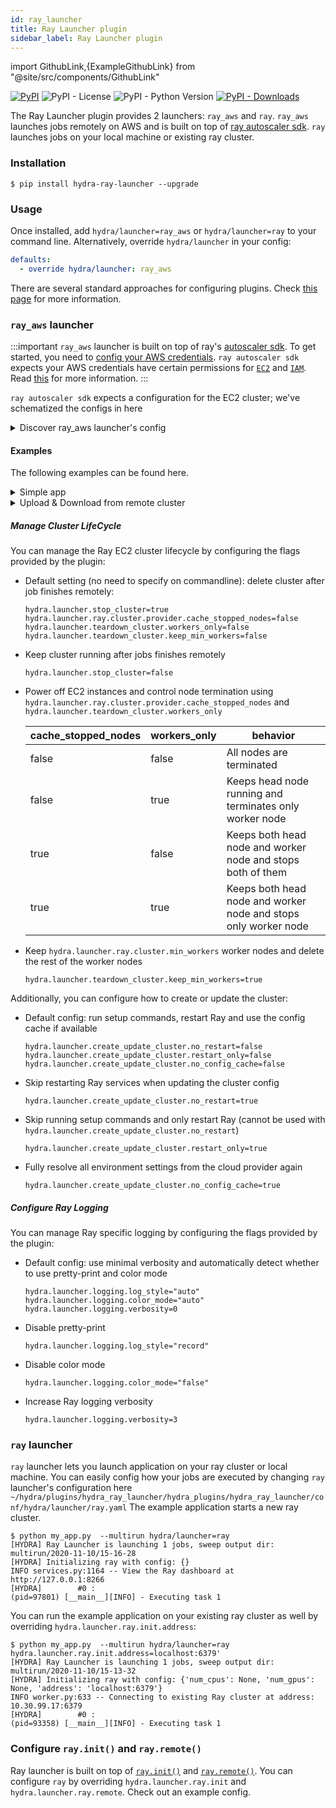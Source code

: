 ```yaml
---
id: ray_launcher
title: Ray Launcher plugin
sidebar_label: Ray Launcher plugin
---
```


import GithubLink,{ExampleGithubLink} from "@site/src/components/GithubLink"

[![PyPI](https://img.shields.io/pypi/v/hydra-ray-launcher)](https://pypi.org/project/hydra-ray-launcher/)
![PyPI - License](https://img.shields.io/pypi/l/hydra-ray-launcher)
![PyPI - Python Version](https://img.shields.io/pypi/pyversions/hydra-ray-launcher)
[![PyPI - Downloads](https://img.shields.io/pypi/dm/hydra-ray-launcher.svg)](https://pypistats.org/packages/hydra-ray-launcher)<ExampleGithubLink text="Example application" to="plugins/hydra_ray_launcher/examples"/><ExampleGithubLink text="Plugin source" to="plugins/hydra_ray_launcher"/>

The Ray Launcher plugin provides 2 launchers: `ray_aws` and `ray`.
 `ray_aws` launches jobs remotely on AWS and is built on top of [ray autoscaler sdk](https://docs.ray.io/en/releases-1.3.0/cluster/sdk.html). `ray` launches jobs on your local machine or existing ray cluster.

### Installation

```commandline
$ pip install hydra-ray-launcher --upgrade
```

### Usage
Once installed, add `hydra/launcher=ray_aws` or `hydra/launcher=ray` to your command line. Alternatively, override `hydra/launcher` in your config:

```yaml
defaults:
  - override hydra/launcher: ray_aws
```
There are several standard approaches for configuring plugins. Check [this page](../patterns/configuring_plugins.md) for more information.

### `ray_aws` launcher

:::important
`ray_aws` launcher is built on top of ray's [autoscaler sdk](https://docs.ray.io/en/releases-1.3.0/cluster/sdk.html). To get started, you need to
[config your AWS credentials](https://docs.aws.amazon.com/cli/latest/userguide/cli-configure-files.html).
`ray autoscaler sdk` expects your AWS credentials have certain permissions for [`EC2`](https://aws.amazon.com/ec2) and [`IAM`](https://aws.amazon.com/iam). Read [this](https://github.com/ray-project/ray/issues/9327) for more information.
:::

`ray autoscaler sdk` expects a configuration for the EC2 cluster; we've schematized the configs in <GithubLink to="plugins/hydra_ray_launcher/hydra_plugins/hydra_ray_launcher/_config.py">here</GithubLink>

<details>
  <summary>Discover ray_aws launcher's config</summary>

  ```commandline
  $ python my_app.py hydra/launcher=ray_aws --cfg hydra -p hydra.launcher
  # @package hydra.launcher
  # @package hydra.launcher
  _target_: hydra_plugins.hydra_ray_launcher.ray_aws_launcher.RayAWSLauncher
  env_setup:
    pip_packages:
      omegaconf: ${ray_pkg_version:omegaconf}
      hydra_core: ${ray_pkg_version:hydra}
      ray: ${ray_pkg_version:ray}
      cloudpickle: ${ray_pkg_version:cloudpickle}
      pickle5: 0.0.11
      hydra_ray_launcher: 1.2.0.dev1
    commands:
    - conda create -n hydra_${python_version:micro} python=${python_version:micro} -y
    - echo 'export PATH="$HOME/anaconda3/envs/hydra_${python_version:micro}/bin:$PATH"'
      >> ~/.bashrc
  ray:
    init:
      address: null
    remote: {}
    cluster:
      cluster_name: default
      min_workers: 0
      upscaling_speed: 1.0
      max_workers: 1
      initial_workers: 0
      autoscaling_mode: default
      target_utilization_fraction: 0.8
      idle_timeout_minutes: 5
      docker:
        image: ''
        container_name: ''
        pull_before_run: true
        run_options: []
      provider:
        type: aws
        region: us-west-2
        availability_zone: us-west-2a,us-west-2b
        cache_stopped_nodes: false
        key_pair:
          key_name: hydra-${oc.env:USER,user}
      auth:
        ssh_user: ubuntu
      available_node_types:
        ray.head.default:
          resources: {}
          node_config:
            InstanceType: m5.large
            ImageId: ami-0a2363a9cff180a64
        ray.worker.default:
          min_workers: 0
          max_workers: 2
          resources: {}
          node_config:
            InstanceType: m5.large
            ImageId: ami-0a2363a9cff180a64
            InstanceMarketOptions:
              MarketType: spot
      head_node_type: ray.head.default
      file_mounts: {}
      initialization_commands: []
      cluster_synced_files: []
      setup_commands: []
      head_setup_commands: []
      worker_setup_commands: []
      head_start_ray_commands:
      - ray stop
      - ulimit -n 65536;ray start --head --port=6379 --object-manager-port=8076             --autoscaling-config=~/ray_bootstrap_config.yaml
      worker_start_ray_commands:
      - ray stop
      - ulimit -n 65536; ray start --address=$RAY_HEAD_IP:6379 --object-manager-port=8076
    run_env: auto
  stop_cluster: true
  sync_up:
    source_dir: null
    target_dir: null
    include: []
    exclude: []
  sync_down:
    source_dir: null
    target_dir: null
    include: []
    exclude: []
  logging:
    log_style: auto
    color_mode: auto
    verbosity: 0
  create_update_cluster:
    no_restart: false
    restart_only: false
    no_config_cache: false
  teardown_cluster:
    workers_only: false
    keep_min_workers: false
  ```
</details>


#### Examples

The following examples can be found <GithubLink to="plugins/hydra_ray_launcher/examples">here</GithubLink>.

<details>
  <summary>Simple app</summary>

  ```commandline
  $ python my_app.py --multirun task=1,2,3
  [HYDRA] Ray Launcher is launching 3 jobs,
  [HYDRA]        #0 : task=1
  [HYDRA]        #1 : task=2
  [HYDRA]        #2 : task=3
  [HYDRA] Pickle for jobs: /var/folders/n_/9qzct77j68j6n9lh0lw3vjqcn96zxl/T/tmpqqg4v4i7/job_spec.pkl
  Cluster: default
  ...
  INFO services.py:1172 -- View the Ray dashboard at http://localhost:8265
  (pid=3374) [__main__][INFO] - Executing task 1
  (pid=3374) [__main__][INFO] - Executing task 2
  (pid=3374) [__main__][INFO] - Executing task 3
  ...
  [HYDRA] Stopping cluster now. (stop_cluster=true)
  [HYDRA] Deleted the cluster (provider.cache_stopped_nodes=false)
  Destroying cluster. Confirm [y/N]: y [automatic, due to --yes]
  ...
  No nodes remaining.

  ```
</details>


<details>
  <summary>Upload & Download from remote cluster</summary>

  If your application is dependent on multiple modules, you can configure `hydra.launcher.sync_up` to upload dependency modules to the remote cluster.
  You can also configure `hydra.launcher.sync_down` to download output from remote cluster if needed. This functionality is built on top of `rsync`, `include` and `exclude` is consistent with how it works in `rsync`.

  ```commandline
  $  python train.py --multirun random_seed=1,2,3
  [HYDRA] Ray Launcher is launching 3 jobs,
  [HYDRA]        #0 : random_seed=1
  [HYDRA]        #1 : random_seed=2
  [HYDRA]        #2 : random_seed=3
  [HYDRA] Pickle for jobs: /var/folders/n_/9qzct77j68j6n9lh0lw3vjqcn96zxl/T/tmptdkye9of/job_spec.pkl
  Cluster: default
  ...
  INFO services.py:1172 -- View the Ray dashboard at http://localhost:8265
  (pid=1772) [__main__][INFO] - Start training...
  (pid=1772) [INFO] - Init my model
  (pid=1772) [INFO] - Created dir for checkpoints. dir=checkpoint
  (pid=1772) [__main__][INFO] - Start training...
  (pid=1772) [INFO] - Init my model
  (pid=1772) [INFO] - Created dir for checkpoints. dir=checkpoint
  (pid=1772) [__main__][INFO] - Start training...
  (pid=1772) [INFO] - Init my model
  (pid=1772) [INFO] - Created dir for checkpoints. dir=checkpoint
  Loaded cached provider configuration
  ...
  [HYDRA] Output: receiving file list ... done
  16-32-25/
  16-32-25/0/
  16-32-25/0/checkpoint/
  16-32-25/0/checkpoint/checkpoint_1.pt
  16-32-25/1/
  16-32-25/1/checkpoint/
  16-32-25/1/checkpoint/checkpoint_2.pt
  16-32-25/2/
  16-32-25/2/checkpoint/
  16-32-25/2/checkpoint/checkpoint_3.pt
  ...
  [HYDRA] Stopping cluster now. (stop_cluster=true)
  [HYDRA] Deleted the cluster (provider.cache_stopped_nodes=false)
  Destroying cluster. Confirm [y/N]: y [automatic, due to --yes]
  ...
  No nodes remaining.

  ```
</details>


##### Manage Cluster LifeCycle
You can manage the Ray EC2 cluster lifecycle by configuring the flags provided by the plugin:

- Default setting (no need to specify on commandline): delete cluster after job finishes remotely:
  ```commandline
  hydra.launcher.stop_cluster=true
  hydra.launcher.ray.cluster.provider.cache_stopped_nodes=false
  hydra.launcher.teardown_cluster.workers_only=false
  hydra.launcher.teardown_cluster.keep_min_workers=false
  ```

- Keep cluster running after jobs finishes remotely
  ```commandline
  hydra.launcher.stop_cluster=false
  ```

- Power off EC2 instances and control node termination using `hydra.launcher.ray.cluster.provider.cache_stopped_nodes`
and `hydra.launcher.teardown_cluster.workers_only`

  | cache_stopped_nodes | workers_only | behavior |
  |---------------------|--------------|----------|
  | false | false | All nodes are terminated |
  | false | true | Keeps head node running and terminates only worker node |
  | true | false | Keeps both head node and worker node and stops both of them |
  | true | true | Keeps both head node and worker node and stops only worker node |

- Keep `hydra.launcher.ray.cluster.min_workers` worker nodes
and delete the rest of the worker nodes
  ```commandline
  hydra.launcher.teardown_cluster.keep_min_workers=true
  ```

Additionally, you can configure how to create or update the cluster:

- Default config: run setup commands, restart Ray and use
the config cache if available
  ```commandline
  hydra.launcher.create_update_cluster.no_restart=false
  hydra.launcher.create_update_cluster.restart_only=false
  hydra.launcher.create_update_cluster.no_config_cache=false
  ```

- Skip restarting Ray services when updating the cluster config
  ```commandline
  hydra.launcher.create_update_cluster.no_restart=true
  ```

- Skip running setup commands and only restart Ray (cannot be used with
`hydra.launcher.create_update_cluster.no_restart`)
  ```commandline
  hydra.launcher.create_update_cluster.restart_only=true
  ```

- Fully resolve all environment settings from the cloud provider again
  ```commandline
  hydra.launcher.create_update_cluster.no_config_cache=true
  ```


##### Configure Ray Logging
You can manage Ray specific logging by configuring the flags provided by the plugin:

- Default config: use minimal verbosity and automatically
detect whether to use pretty-print and color mode
  ```commandline
  hydra.launcher.logging.log_style="auto"
  hydra.launcher.logging.color_mode="auto"
  hydra.launcher.logging.verbosity=0
  ```

- Disable pretty-print
  ```commandline
  hydra.launcher.logging.log_style="record"
  ```

- Disable color mode
  ```commandline
  hydra.launcher.logging.color_mode="false"
  ```

- Increase Ray logging verbosity
  ```commandline
  hydra.launcher.logging.verbosity=3
  ```

### `ray` launcher

`ray` launcher lets you launch application on your ray cluster or local machine. You can easily config how your jobs are executed by changing `ray` launcher's configuration here
 `~/hydra/plugins/hydra_ray_launcher/hydra_plugins/hydra_ray_launcher/conf/hydra/launcher/ray.yaml`
 The <GithubLink to="plugins/hydra_ray_launcher/examples/simple">example application</GithubLink> starts a new ray cluster.
```commandline
$ python my_app.py  --multirun hydra/launcher=ray
[HYDRA] Ray Launcher is launching 1 jobs, sweep output dir: multirun/2020-11-10/15-16-28
[HYDRA] Initializing ray with config: {}
INFO services.py:1164 -- View the Ray dashboard at http://127.0.0.1:8266
[HYDRA]        #0 :
(pid=97801) [__main__][INFO] - Executing task 1
```

You can run the example application on your existing ray cluster as well by overriding `hydra.launcher.ray.init.address`:
```commandline
$ python my_app.py  --multirun hydra/launcher=ray hydra.launcher.ray.init.address=localhost:6379'
[HYDRA] Ray Launcher is launching 1 jobs, sweep output dir: multirun/2020-11-10/15-13-32
[HYDRA] Initializing ray with config: {'num_cpus': None, 'num_gpus': None, 'address': 'localhost:6379'}
INFO worker.py:633 -- Connecting to existing Ray cluster at address: 10.30.99.17:6379
[HYDRA]        #0 :
(pid=93358) [__main__][INFO] - Executing task 1
```

### Configure `ray.init()` and `ray.remote()`
Ray launcher is built on top of [`ray.init()`](https://docs.ray.io/en/master/package-ref.html?highlight=ray.remote#ray-init)
and [`ray.remote()`](https://docs.ray.io/en/master/package-ref.html?highlight=ray.remote#ray-remote).
You can configure `ray` by overriding `hydra.launcher.ray.init` and `hydra.launcher.ray.remote`.
Check out an <GithubLink to="plugins/hydra_ray_launcher/examples/simple/config.yaml">example config</GithubLink>.
